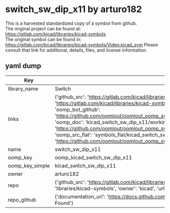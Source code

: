 # switch_sw_dip_x11 by arturo182  
This is a harvested standardized copy of a symbol from github.  
The original project can be found at:  
https://gitlab.com/kicad/libraries/kicad-symbols  
The original symbol can be found in:
https://gitlab.com/kicad/libraries/kicad-symbols/Video.kicad_sym
Please consult that link for additional, details, files, and license information.  
## yaml dump  
| Key | Value |  
| --- | --- |  
| library_name | Switch |  
| links | {'github_src': 'https://gitlab.com/kicad/libraries/kicad-symbols/Video.kicad_sym', 'github_src_repo': 'https://gitlab.com/kicad/libraries/kicad-symbols', 'oomp_bot': 'kicad_switch_sw_dip_x11/working', 'oomp_bot_github': 'https://github.com/oomlout/oomlout_oomp_symbol_bot/tree/main/kicad_switch_sw_dip_x11/working', 'oomp_doc': 'kicad_switch_sw_dip_x11/working', 'oomp_doc_github': 'https://github.com/oomlout/oomlout_oomp_symbol_doc/tree/main/kicad_switch_sw_dip_x11/working', 'oomp_src_flat': 'symbols_flat/kicad_switch_sw_dip_x11/working', 'oomp_src_flat_github': 'https://github.com/oomlout/oomlout_oomp_symbol_src/tree/main/kicad_switch_sw_dip_x11/working'} |  
| name | switch_sw_dip_x11 |  
| oomp_key | oomp_kicad_switch_sw_dip_x11 |  
| oomp_key_simple | kicad_switch_sw_dip_x11 |  
| owner | arturo182 |  
| repo | {'github_src': 'https://gitlab.com/kicad/libraries/kicad-symbols/Video.kicad_sym', 'name': 'libraries/kicad-symbols', 'owner': 'kicad', 'url': 'https://gitlab.com/kicad/libraries/kicad-symbols'} |  
| repo_github | {'documentation_url': 'https://docs.github.com/rest/repos/repos#get-a-repository', 'message': 'Not Found'} |  

